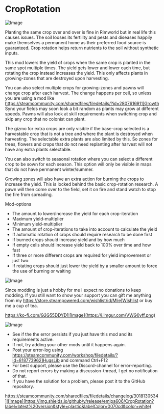 # CropRotation

![Image](https://i.imgur.com/iCj5o7O.png)


Planting the same crop over and over is fine in Rimworld but in real life this causes issues. 
The soil looses its fertility and pests and diseases happily make themselves a permanent home as their preferred food source is guaranteed.
Crop rotation helps return nutrients to the soil without synthetic inputs.

This mod lowers the yield of crops when the same crop is planted in the same spot multiple times. 
The yield gets lower and lower each time, but rotating the crop instead increases the yield.
This only affects plants in growing-zones that are destroyed upon harvesting. 

You can also select multiple crops for growing-zones and pawns will change crop after each harvest.
The change happens per cell, so unless you are using a mod like https://steamcommunity.com/sharedfiles/filedetails/?id=2807616911]Growth Sync your fields may soon look a bit random as plants may grow at different speeds.
Pawns will also look at skill requirements when switching crop and skip any crop that no colonist can plant.

The gizmo for extra crops are only visible if the base-crop selected is a harvestable crop that is not a tree and where the plant is destroyed when harvesting. The selectable extra plants are also limited by this.
So zones for trees, flowers and crops that do not need replanting after harvest will not have any extra plants selectable.

You can also switch to seasonal rotation where you can select a different crop to be sown for each season.
This option will only be visible in maps that do not have permanent winter/summer.

Growing zones will also have an extra action for burning the crops to increase the yield. This is locked behind the basic crop-rotation research. A pawn will then come over to the field, set it on fire and stand watch to stop the fire from spreading. 

Mod-options


- The amount to lower/increase the yield for each crop-iteration
- Maximum yield-multiplier
- Minimum yield-multiplier
- The amount of crop-iterations to take into account to calculate the yield
- If automatic rotation of crops should require research to be done first
- If burned crops should increase yield and by how much
- If empty cells should increase yield back to 100% over time and how fast
- If three or more different crops are required for yield improvement or just two
- If rotating crops should just lower the yield by a smaller amount to force the use of burning or waiting



![Image](https://i.imgur.com/Ds0rBAD.png)

Since modding is just a hobby for me I expect no donations to keep modding. If you still want to show your support you can gift me anything from my https://store.steampowered.com/wishlist/id/Mlie]Wishlist or buy me a cup of tea.

https://ko-fi.com/G2G55DDYD]![Image](https://i.imgur.com/VWG0yff.png)


![Image](https://i.imgur.com/5xwDG6H.png)



-  See if the the error persists if you just have this mod and its requirements active.
-  If not, try adding your other mods until it happens again.
-  Post your error-log using https://steamcommunity.com/workshop/filedetails/?id=818773962]HugsLib and command Ctrl+F12
-  For best support, please use the Discord-channel for error-reporting.
-  Do not report errors by making a discussion-thread, I get no notification of that.
-  If you have the solution for a problem, please post it to the GitHub repository.



https://steamcommunity.com/sharedfiles/filedetails/changelog/3018130534]![Image](https://img.shields.io/github/v/release/emipa606/CropRotation?label=latest%20version&style=plastic&labelColor=0070cd&color=white)

